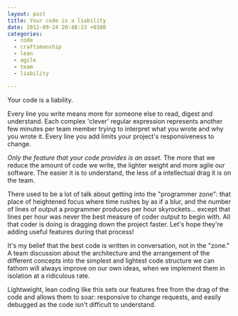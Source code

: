 ```yaml
---
layout: post
title: Your code is a liability
date: 2012-09-24 20:48:13 +0100
categories:
  - code
  - craftsmanship
  - lean
  - agile
  - team
  - liability

---
```


Your code is a liability.

Every line you write means more for someone else to read, digest and understand. Each complex 'clever' regular expression represents another few minutes per team member trying to interpret what you wrote and why you wrote it. Every line you add limits your project's responsiveness to change.

*Only the feature that your code provides is an asset.* The more that we reduce the amount of code we write, the lighter weight and more agile our software. The easier it is to understand, the less of a intellectual drag it is on the team.

There used to be a lot of talk about getting into the "programmer zone": that place of heightened focus where time rushes by as if a blur, and the number of lines of output a programmer produces per hour skyrockets... except that lines per hour was never the best measure of coder output to begin with. All that coder is doing is dragging down the project faster. Let's hope they're adding useful features during that process!

It's my belief that the best code is written in conversation, not in the "zone." A team discussion about the architecture and the arrangement of the different concepts into the simplest and lightest code structure we can fathom will always improve on our own ideas, when we implement them in isolation at a ridiculous rate.

Lightweight, lean coding like this sets our features free from the drag of the code and allows them to soar: responsive to change requests, and easily debugged as the code isn't difficult to understand.
